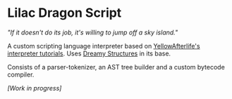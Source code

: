 # Lilac Dragon Script

*"If it doesn't do its job, it's willing to jump off a sky island."*

A custom scripting language interpreter based on [YellowAfterlife's interpreter tutorials](https://yal.cc/interpreters-guide/).
Uses [Dreamy Structures](https://github.com/DreamyCecil/DreamyStructures) in its base.

Consists of a parser-tokenizer, an AST tree builder and a custom bytecode compiler.

*[Work in progress]*
